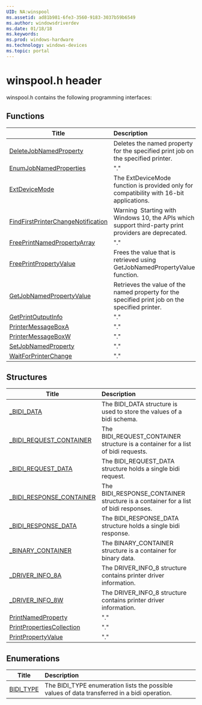 ```yaml
---
UID: NA:winspool
ms.assetid: ad81b981-6fe3-3560-9183-3037b59b6549
ms.author: windowsdriverdev
ms.date: 01/18/18
ms.keywords: 
ms.prod: windows-hardware
ms.technology: windows-devices
ms.topic: portal
---
```


# winspool.h header



winspool.h contains the following programming interfaces:





## Functions
| Title | Description |
| ---- |:---- |
| [DeleteJobNamedProperty](nf-winspool-deletejobnamedproperty.md) | Deletes the named property for the specified print job on the specified printer. |
| [EnumJobNamedProperties](nf-winspool-enumjobnamedproperties.md) | "." |
| [ExtDeviceMode](nf-winspool-extdevicemode.md) | The ExtDeviceMode function is provided only for compatibility with 16-bit applications. |
| [FindFirstPrinterChangeNotification](nf-winspool-findfirstprinterchangenotification.md) | Warning  Starting with Windows 10, the APIs which support third-party print providers are deprecated. |
| [FreePrintNamedPropertyArray](nf-winspool-freeprintnamedpropertyarray.md) | "." |
| [FreePrintPropertyValue](nf-winspool-freeprintpropertyvalue.md) | Frees the value that is retrieved using GetJobNamedPropertyValue function. |
| [GetJobNamedPropertyValue](nf-winspool-getjobnamedpropertyvalue.md) | Retrieves the value of the named property for the specified print job on the specified printer. |
| [GetPrintOutputInfo](nf-winspool-getprintoutputinfo.md) | "." |
| [PrinterMessageBoxA](nf-winspool-printermessageboxa.md) | "." |
| [PrinterMessageBoxW](nf-winspool-printermessageboxw.md) | "." |
| [SetJobNamedProperty](nf-winspool-setjobnamedproperty.md) | "." |
| [WaitForPrinterChange](nf-winspool-waitforprinterchange.md) | "." |



## Structures
| Title | Description |
| ---- |:---- |
| [_BIDI_DATA](ns-winspool-_bidi_data.md) | The BIDI_DATA structure is used to store the values of a bidi schema. |
| [_BIDI_REQUEST_CONTAINER](ns-winspool-_bidi_request_container.md) | The BIDI_REQUEST_CONTAINER structure is a container for a list of bidi requests. |
| [_BIDI_REQUEST_DATA](ns-winspool-_bidi_request_data.md) | The BIDI_REQUEST_DATA structure holds a single bidi request. |
| [_BIDI_RESPONSE_CONTAINER](ns-winspool-_bidi_response_container.md) | The BIDI_RESPONSE_CONTAINER structure is a container for a list of bidi responses. |
| [_BIDI_RESPONSE_DATA](ns-winspool-_bidi_response_data.md) | The BIDI_RESPONSE_DATA structure holds a single bidi response. |
| [_BINARY_CONTAINER](ns-winspool-_binary_container.md) | The BINARY_CONTAINER structure is a container for binary data. |
| [_DRIVER_INFO_8A](ns-winspool-_driver_info_8a.md) | The DRIVER_INFO_8 structure contains printer driver information. |
| [_DRIVER_INFO_8W](ns-winspool-_driver_info_8w.md) | The DRIVER_INFO_8 structure contains printer driver information. |
| [PrintNamedProperty](ns-winspool-printnamedproperty.md) | "." |
| [PrintPropertiesCollection](ns-winspool-printpropertiescollection.md) | "." |
| [PrintPropertyValue](ns-winspool-printpropertyvalue.md) | "." |


## Enumerations
| Title | Description |
| ---- |:---- |
| [BIDI_TYPE](ne-winspool-bidi_type.md) | The BIDI_TYPE enumeration lists the possible values of data transferred in a bidi operation. |